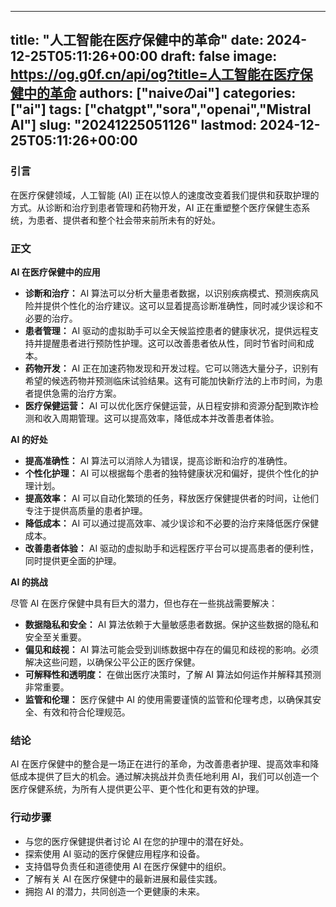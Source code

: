
---
title: "人工智能在医疗保健中的革命"
date: 2024-12-25T05:11:26+00:00
draft: false
image: https://og.g0f.cn/api/og?title=人工智能在医疗保健中的革命
authors: ["naiveのai"]
categories: ["ai"]
tags: ["chatgpt","sora","openai","Mistral AI"]
slug: "20241225051126"
lastmod: 2024-12-25T05:11:26+00:00
---
### 引言

在医疗保健领域，人工智能 (AI) 正在以惊人的速度改变着我们提供和获取护理的方式。从诊断和治疗到患者管理和药物开发，AI 正在重塑整个医疗保健生态系统，为患者、提供者和整个社会带来前所未有的好处。

### 正文

**AI 在医疗保健中的应用**

* **诊断和治疗：** AI 算法可以分析大量患者数据，以识别疾病模式、预测疾病风险并提供个性化的治疗建议。这可以显着提高诊断准确性，同时减少误诊和不必要的治疗。
* **患者管理：** AI 驱动的虚拟助手可以全天候监控患者的健康状况，提供远程支持并提醒患者进行预防性护理。这可以改善患者依从性，同时节省时间和成本。
* **药物开发：** AI 正在加速药物发现和开发过程。它可以筛选大量分子，识别有希望的候选药物并预测临床试验结果。这有可能加快新疗法的上市时间，为患者提供急需的治疗方案。
* **医疗保健运营：** AI 可以优化医疗保健运营，从日程安排和资源分配到欺诈检测和收入周期管理。这可以提高效率，降低成本并改善患者体验。

**AI 的好处**

* **提高准确性：** AI 算法可以消除人为错误，提高诊断和治疗的准确性。
* **个性化护理：** AI 可以根据每个患者的独特健康状况和偏好，提供个性化的护理计划。
* **提高效率：** AI 可以自动化繁琐的任务，释放医疗保健提供者的时间，让他们专注于提供高质量的患者护理。
* **降低成本：** AI 可以通过提高效率、减少误诊和不必要的治疗来降低医疗保健成本。
* **改善患者体验：** AI 驱动的虚拟助手和远程医疗平台可以提高患者的便利性，同时提供更全面的护理。

**AI 的挑战**

尽管 AI 在医疗保健中具有巨大的潜力，但也存在一些挑战需要解决：

* **数据隐私和安全：** AI 算法依赖于大量敏感患者数据。保护这些数据的隐私和安全至关重要。
* **偏见和歧视：** AI 算法可能会受到训练数据中存在的偏见和歧视的影响。必须解决这些问题，以确保公平公正的医疗保健。
* **可解释性和透明度：** 在做出医疗决策时，了解 AI 算法如何运作并解释其预测非常重要。
* **监管和伦理：** 医疗保健中 AI 的使用需要谨慎的监管和伦理考虑，以确保其安全、有效和符合伦理规范。

### 结论

AI 在医疗保健中的整合是一场正在进行的革命，为改善患者护理、提高效率和降低成本提供了巨大的机会。通过解决挑战并负责任地利用 AI，我们可以创造一个医疗保健系统，为所有人提供更公平、更个性化和更有效的护理。

### 行动步骤

* 与您的医疗保健提供者讨论 AI 在您的护理中的潜在好处。
* 探索使用 AI 驱动的医疗保健应用程序和设备。
* 支持倡导负责任和道德使用 AI 在医疗保健中的组织。
* 了解有关 AI 在医疗保健中的最新进展和最佳实践。
* 拥抱 AI 的潜力，共同创造一个更健康的未来。